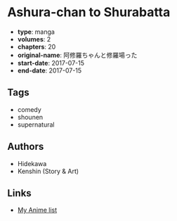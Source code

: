 # Ashura-chan to Shurabatta

-   **type**: manga
-   **volumes**: 2
-   **chapters**: 20
-   **original-name**: 阿修羅ちゃんと修羅場った
-   **start-date**: 2017-07-15
-   **end-date**: 2017-07-15

## Tags

-   comedy
-   shounen
-   supernatural

## Authors

-   Hidekawa
-   Kenshin (Story & Art)

## Links

-   [My Anime list](https://myanimelist.net/manga/111039/Ashura-chan_to_Shurabatta)
